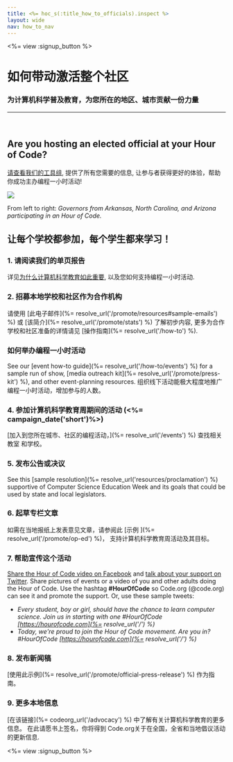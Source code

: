 ```yaml
---
title: <%= hoc_s(:title_how_to_officials).inspect %>
layout: wide
nav: how_to_nav
---
```

<%= view :signup_button %>

# 如何带动激活整个社区

### 为计算机科学普及教育，为您所在的地区、城市贡献一份力量

* * *

</br>

## Are you hosting an elected official at your Hour of Code?

[请查看我们的工具组](/files/elected-official.pdf), 提供了所有您需要的信息, 让参与者获得更好的体验，帮助你成功主办编程一小时活动!

![](/images/fit-800/hoc_govs.png)

From left to right: *Governors from Arkansas, North Carolina, and Arizona participating in an Hour of Code.*

## 让每个学校都参加，每个学生都来学习！

### 1. 请阅读我们的单页报告

详见[为什么计算机科学教育如此重要](/files/hoc-one-pager.pdf), 以及您如何支持编程一小时活动.

### 2. 招募本地学校和社区作为合作机构

请使用 [此电子邮件](%= resolve_url('/promote/resources#sample-emails') %) 或 [该简介](%= resolve_url('/promote/stats') %) 了解初步内容, 更多为合作学校和社区准备的详情请见 [操作指南](%= resolve_url('/how-to') %).

### 如何举办编程一小时活动

See our [event how-to guide](%= resolve_url('/how-to/events') %) for a sample run of show, [media outreach kit](%= resolve_url('/promote/press-kit') %), and other event-planning resources. 组织线下活动能极大程度地推广编程一小时活动，增加参与的人数。

### 4. 参加计算机科学教育周期间的活动 (<%= campaign_date('short')%>)

[加入到您所在城市、社区的编程活动，](%= resolve_url('/events') %) 查找相关教室 和学校。

### 5. 发布公告或决议

See this [sample resolution](%= resolve_url('resources/proclamation') %) supportive of Computer Science Education Week and its goals that could be used by state and local legislators.

### 6. 起草专栏文章

如需在当地报纸上发表意见文章，请参阅此 [示例 ](%= resolve_url('/promote/op-ed') %)， 支持计算机科学教育周活动及其目标。

### 7. 帮助宣传这个活动

[Share the Hour of Code video on Facebook](https://www.facebook.com/sharer/sharer.php?u=http%3A%2F%2Fhourofcode.com%2Fus) and [talk about your support on Twitter](https://twitter.com/intent/tweet?url=http%3A%2F%2Fhourofcode.com&text=I%27m%20participating%20in%20this%20year%27s%20%23HourOfCode%2C%20are%20you%3F%20%40codeorg&original_referer=https%3A%2F%2Fwww.google.com%2Furl%3Fq%3Dhttps%253A%252F%252Ftwitter.com%252Fshare%253Fhashtags%253D%2526amp%253Brelated%253Dcodeorg%2526amp%253Btext%253DI%252527m%252Bparticipating%252Bin%252Bthis%252Byear%252527s%252B%252523HourOfCode%25252C%252Bare%252Byou%25253F%252B%252540codeorg%2526amp%253Burl%253Dhttp%25253A%25252F%25252Fhourofcode.com%26sa%3DD%26sntz%3D1%26usg%3DAFQjCNE1GLTUbKZfMlEh9Aj5w0iswz6PYQ&related=codeorg&hashtags=). Share pictures of events or a video of you and other adults doing the Hour of Code. Use the hashtag **#HourOfCode** so Code.org (@code.org) can see it and promote the support. Or, use these sample tweets:

- *Every student, boy or girl, should have the chance to learn computer science. Join us in starting with one #HourOfCode [https://hourofcode.com](%= resolve_url('/') %)*
- *Today, we're proud to join the Hour of Code movement. Are you in? #HourOfCode [https://hourofcode.com](%= resolve_url('/') %)*

### 8. 发布新闻稿

[使用此示例](%= resolve_url('/promote/official-press-release') %) 作为指南。

### 9. 更多本地信息

[在该链接](%= codeorg_url('/advocacy') %) 中了解有关计算机科学教育的更多信息。 在此请愿书上签名，你将得到 Code.org关于在全国，全省和当地倡议活动的更新信息.

<%= view :signup_button %>